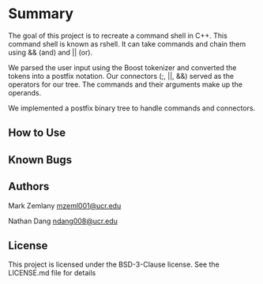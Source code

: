 # Summary

The goal of this project is to recreate a command shell in C++. This command shell is known as rshell. It can take commands and chain them using && (and) and || (or). 

We parsed the user input using the Boost tokenizer and converted the tokens into a postfix notation. Our connectors (;, ||, &&) served as the operators for our tree. The commands and their arguments make up the operands.

We implemented a postfix binary tree to handle commands and connectors.  

## How to Use

## Known Bugs

## Authors

Mark Zemlany
mzeml001@ucr.edu

Nathan Dang
ndang008@ucr.edu

## License

This project is licensed under the BSD-3-Clause license. See the LICENSE.md file for details


